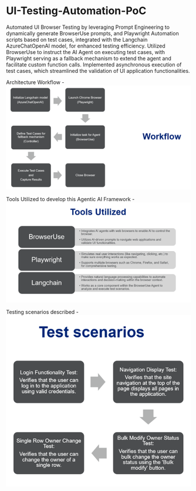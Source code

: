 # UI-Testing-Automation-PoC
Automated UI Browser Testing by leveraging Prompt Engineering to dynamically generate BrowserUse prompts, and Playwright
Automation scripts based on test cases, integrated with the Langchain AzureChatOpenAI model, for enhanced testing efficiency.
Utilized BrowserUse to instruct the AI Agent on executing test cases, with Playwright serving as a fallback mechanism to extend the
agent and facilitate custom function calls. Implemented asynchronous execution of test cases, which streamlined the validation of UI application functionalities.

Architecture Workflow -
![Architecture](Images/IMG_3738.png)

Tools Utilized to develop this Agentic AI Framework -
![Tools Utilized](Images/IMG_3737.png)

Testing scenarios described -
![Test scenarios](Images/IMG_3739.png)

